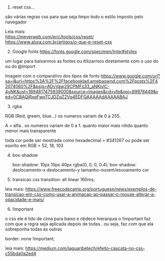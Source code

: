


1. reset css... 

são várias regras css para que seja limpo todo o estilo imposto pelo navegador

Leia mais:  
https://meyerweb.com/eric/tools/css/reset/ 
https://www.alura.com.br/artigos/o-que-e-reset-css





2. Google fonts 
 https://fonts.google.com/specimen/Inter#styles

 um lugar para baixarmos as fontes ou itilizarmos diretamente com o uso do <link> ou do @import

 Imagem com o comparativo dos tipos de fonts
https://www.google.com/url?sa=i&url=https%3A%2F%2Ffacebooklad.amebaownd.com%2Fposts%2F42074060%2F&psig=AOvVaw29CPMFs33_aNKjvlC-4yNK&ust=1694817475939000&source=images&cd=vfe&opi=89978449&ved=0CBAQjRxqFwoTCJDZqZ2Vq4EDFQAAAAAdAAAAABAJ




3. rgba


RGB (Red, greem, blue...)
os numeros variam de 0 a 255.

A = alfa.. 
os numeros variam de 0 a 1. 
quanto maior mais nitido
quanto menor mais transparente

toda cor pode ser mostrada como hexadecimal = #341267
ou pode ser esxrito em RGB = 52, 18, 103


4. box-shadow

    box-shadow:  10px 10px 40px rgba(0, 0, 0, 0.4);
    box-shadow:   deslocamento-x  deslocamento-y  tamanho-nuvem/esvoamento cor




5. transicao css
 transition: all linear 160ms;

leia mais: https://www.freecodecamp.org/portuguese/news/exemplos-de-transicao-em-css-como-usar-a-animacao-ao-passar-o-mouse-alterar-a-opacidade-e-mais/




6. !important


o css ele é lido de cima para baixo e obdece hierarquia
o !important faz com que a regra seja aplicada depois de todas.. 
ou seja, faz com que ela sobreponha todas as outras

  border: none !important;


leia mais: https://medium.com/jaguaribetech/efeito-cascata-no-css-c55bda0a2ed4